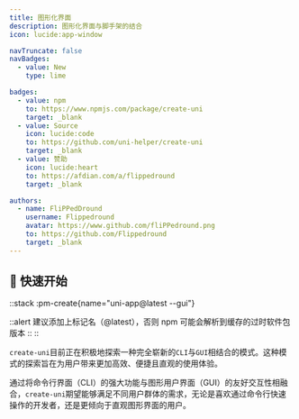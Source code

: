 ```yaml
---
title: 图形化界面
description: 图形化界面与脚手架的结合
icon: lucide:app-window

navTruncate: false
navBadges:
  - value: New
    type: lime

badges:
  - value: npm
    to: https://www.npmjs.com/package/create-uni
    target: _blank
  - value: Source
    icon: lucide:code
    to: https://github.com/uni-helper/create-uni
    target: _blank
  - value: 赞助
    icon: lucide:heart
    to: https://afdian.com/a/flippedround
    target: _blank

authors:
  - name: FliPPedDround
    username: Flippedround
    avatar: https://www.github.com/fliPPedround.png
    to: https://github.com/Flippedround
    target: _blank
---
```


## 🚀 快速开始

::stack
:pm-create{name="uni-app@latest --gui"}

::alert
建议添加上标记名（@latest），否则 npm 可能会解析到缓存的过时软件包版本
::
::

`create-uni`目前正在积极地探索一种完全崭新的`CLI`与`GUI`相结合的模式。这种模式的探索旨在为用户带来更加高效、便捷且直观的使用体验。

通过将命令行界面（CLI）的强大功能与图形用户界面（GUI）的友好交互性相融合，`create-uni`期望能够满足不同用户群体的需求，无论是喜欢通过命令行快速操作的开发者，还是更倾向于直观图形界面的用户。
